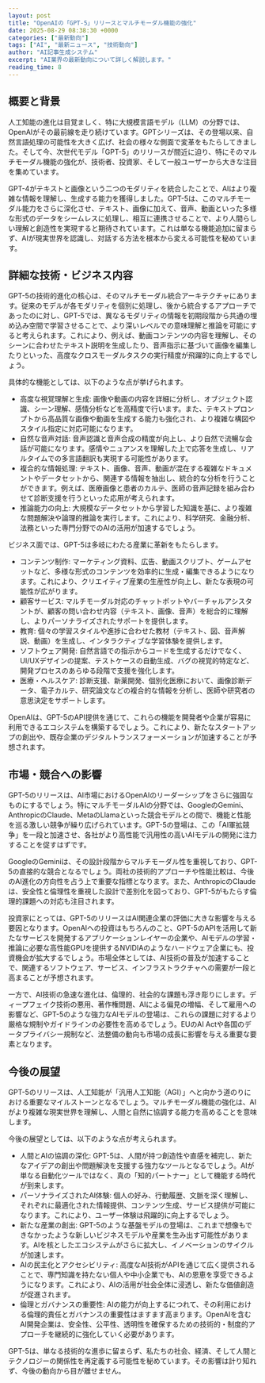 ```yaml
---
layout: post
title: "OpenAIの「GPT-5」リリースとマルチモーダル機能の強化"
date: 2025-08-29 08:38:30 +0000
categories: ["最新動向"]
tags: ["AI", "最新ニュース", "技術動向"]
author: "AI記事生成システム"
excerpt: "AI業界の最新動向について詳しく解説します。"
reading_time: 8
---
```


## 概要と背景

人工知能の進化は目覚ましく、特に大規模言語モデル（LLM）の分野では、OpenAIがその最前線を走り続けています。GPTシリーズは、その登場以来、自然言語処理の可能性を大きく広げ、社会の様々な側面で変革をもたらしてきました。そして今、次世代モデル「GPT-5」のリリースが間近に迫り、特にそのマルチモーダル機能の強化が、技術者、投資家、そして一般ユーザーから大きな注目を集めています。

GPT-4がテキストと画像という二つのモダリティを統合したことで、AIはより複雑な情報を理解し、生成する能力を獲得しました。GPT-5は、このマルチモーダル能力をさらに深化させ、テキスト、画像に加えて、音声、動画といった多様な形式のデータをシームレスに処理し、相互に連携させることで、より人間らしい理解と創造性を実現すると期待されています。これは単なる機能追加に留まらず、AIが現実世界を認識し、対話する方法を根本から変える可能性を秘めています。

## 詳細な技術・ビジネス内容

GPT-5の技術的進化の核心は、そのマルチモーダル統合アーキテクチャにあります。従来のモデルが各モダリティを個別に処理し、後から統合するアプローチであったのに対し、GPT-5では、異なるモダリティの情報を初期段階から共通の埋め込み空間で学習させることで、より深いレベルでの意味理解と推論を可能にすると考えられます。これにより、例えば、動画コンテンツの内容を理解し、そのシーンに合わせたテキスト説明を生成したり、音声指示に基づいて画像を編集したりといった、高度なクロスモーダルタスクの実行精度が飛躍的に向上するでしょう。

具体的な機能としては、以下のような点が挙げられます。

*   高度な視覚理解と生成: 画像や動画の内容を詳細に分析し、オブジェクト認識、シーン理解、感情分析などを高精度で行います。また、テキストプロンプトから高品質な画像や動画を生成する能力も強化され、より複雑な構図やスタイル指定に対応可能になります。
*   自然な音声対話: 音声認識と音声合成の精度が向上し、より自然で流暢な会話が可能になります。感情やニュアンスを理解した上で応答を生成し、リアルタイムでの多言語翻訳も実現する可能性があります。
*   複合的な情報処理: テキスト、画像、音声、動画が混在する複雑なドキュメントやデータセットから、関連する情報を抽出し、統合的な分析を行うことができます。例えば、医療画像と患者のカルテ、医師の音声記録を組み合わせて診断支援を行うといった応用が考えられます。
*   推論能力の向上: 大規模なデータセットから学習した知識を基に、より複雑な問題解決や論理的推論を実行します。これにより、科学研究、金融分析、法務といった専門分野でのAIの活用が加速するでしょう。

ビジネス面では、GPT-5は多岐にわたる産業に革新をもたらします。

*   コンテンツ制作: マーケティング資料、広告、動画スクリプト、ゲームアセットなど、多様な形式のコンテンツを効率的に生成・編集できるようになります。これにより、クリエイティブ産業の生産性が向上し、新たな表現の可能性が広がります。
*   顧客サービス: マルチモーダル対応のチャットボットやバーチャルアシスタントが、顧客の問い合わせ内容（テキスト、画像、音声）を総合的に理解し、よりパーソナライズされたサポートを提供します。
*   教育: 個々の学習スタイルや進捗に合わせた教材（テキスト、図、音声解説、動画）を生成し、インタラクティブな学習体験を提供します。
*   ソフトウェア開発: 自然言語での指示からコードを生成するだけでなく、UI/UXデザインの提案、テストケースの自動生成、バグの視覚的特定など、開発プロセスのあらゆる段階で支援を強化します。
*   医療・ヘルスケア: 診断支援、新薬開発、個別化医療において、画像診断データ、電子カルテ、研究論文などの複合的な情報を分析し、医師や研究者の意思決定をサポートします。

OpenAIは、GPT-5のAPI提供を通じて、これらの機能を開発者や企業が容易に利用できるエコシステムを構築するでしょう。これにより、新たなスタートアップの創出や、既存企業のデジタルトランスフォーメーションが加速することが予想されます。

## 市場・競合への影響

GPT-5のリリースは、AI市場におけるOpenAIのリーダーシップをさらに強固なものにするでしょう。特にマルチモーダルAIの分野では、GoogleのGemini、AnthropicのClaude、MetaのLlamaといった競合モデルとの間で、機能と性能を巡る激しい競争が繰り広げられています。GPT-5の登場は、この「AI軍拡競争」を一段と加速させ、各社がより高性能で汎用性の高いAIモデルの開発に注力することを促すはずです。

GoogleのGeminiは、その設計段階からマルチモーダル性を重視しており、GPT-5の直接的な競合となるでしょう。両社の技術的アプローチや性能比較は、今後のAI進化の方向性を占う上で重要な指標となります。また、AnthropicのClaudeは、安全性と倫理性を重視した設計で差別化を図っており、GPT-5がもたらす倫理的課題への対応も注目されます。

投資家にとっては、GPT-5のリリースはAI関連企業の評価に大きな影響を与える要因となります。OpenAIへの投資はもちろんのこと、GPT-5のAPIを活用して新たなサービスを開発するアプリケーションレイヤーの企業や、AIモデルの学習・推論に必要な高性能GPUを提供するNVIDIAのようなハードウェア企業にも、投資機会が拡大するでしょう。市場全体としては、AI技術の普及が加速することで、関連するソフトウェア、サービス、インフラストラクチャへの需要が一段と高まることが予想されます。

一方で、AI技術の急速な進化は、倫理的、社会的な課題も浮き彫りにします。ディープフェイク技術の悪用、著作権問題、AIによる偏見の増幅、そして雇用への影響など、GPT-5のような強力なAIモデルの登場は、これらの課題に対するより厳格な規制やガイドラインの必要性を高めるでしょう。EUのAI Actや各国のデータプライバシー規制など、法整備の動向も市場の成長に影響を与える重要な要素となります。

## 今後の展望

GPT-5のリリースは、人工知能が「汎用人工知能（AGI）」へと向かう道のりにおける重要なマイルストーンとなるでしょう。マルチモーダル機能の強化は、AIがより複雑な現実世界を理解し、人間と自然に協調する能力を高めることを意味します。

今後の展望としては、以下のような点が考えられます。

*   人間とAIの協調の深化: GPT-5は、人間が持つ創造性や直感を補完し、新たなアイデアの創出や問題解決を支援する強力なツールとなるでしょう。AIが単なる自動化ツールではなく、真の「知的パートナー」として機能する時代が到来します。
*   パーソナライズされたAI体験: 個人の好み、行動履歴、文脈を深く理解し、それぞれに最適化された情報提供、コンテンツ生成、サービス提供が可能になります。これにより、ユーザー体験は飛躍的に向上するでしょう。
*   新たな産業の創出: GPT-5のような基盤モデルの登場は、これまで想像もできなかったような新しいビジネスモデルや産業を生み出す可能性があります。AIを核としたエコシステムがさらに拡大し、イノベーションのサイクルが加速します。
*   AIの民主化とアクセシビリティ: 高度なAI技術がAPIを通じて広く提供されることで、専門知識を持たない個人や中小企業でも、AIの恩恵を享受できるようになります。これにより、AIの活用が社会全体に浸透し、新たな価値創造が促進されます。
*   倫理とガバナンスの重要性: AIの能力が向上するにつれて、その利用における倫理的責任とガバナンスの重要性はますます高まります。OpenAIを含むAI開発企業は、安全性、公平性、透明性を確保するための技術的・制度的アプローチを継続的に強化していく必要があります。

GPT-5は、単なる技術的な進歩に留まらず、私たちの社会、経済、そして人間とテクノロジーの関係性を再定義する可能性を秘めています。その影響は計り知れず、今後の動向から目が離せません。
